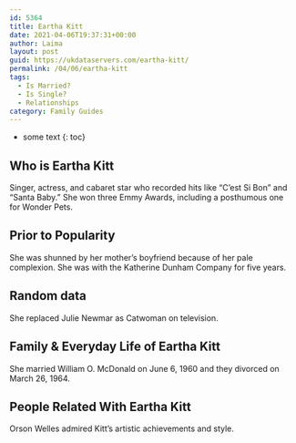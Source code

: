 ```yaml
---
id: 5364
title: Eartha Kitt
date: 2021-04-06T19:37:31+00:00
author: Laima
layout: post
guid: https://ukdataservers.com/eartha-kitt/
permalink: /04/06/eartha-kitt
tags:
  - Is Married?
  - Is Single?
  - Relationships
category: Family Guides
---
```


* some text
{: toc}


## Who is Eartha Kitt
                  
                  
                  
Singer, actress, and cabaret star who recorded hits like &#8220;C&#8217;est Si Bon&#8221; and &#8220;Santa Baby.&#8221; She won three Emmy Awards, including a posthumous one for Wonder Pets.
                  
              
            
              
            
                
                
                
## Prior to Popularity
                  
                  
                  
She was shunned by her mother&#8217;s boyfriend because of her pale complexion. She was with the Katherine Dunham Company for five years.
                  
              
            
              
            
                
                
                
## Random data
                  
                  
                  
She replaced Julie Newmar as Catwoman on television.
                  
              
            
              
            
                
                
                
## Family & Everyday Life of Eartha Kitt
                  
                  
                  
She married William O. McDonald on June 6, 1960 and they divorced on March 26, 1964.
                  
              
            
              
            
                
                
                
## People Related With Eartha Kitt
                  
                  
                  
Orson Welles admired Kitt&#8217;s artistic achievements and style.
                  
              
            
              
            
                
              
            
              
              
            
            
              
            
          
          
          